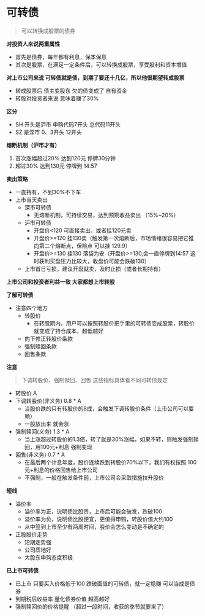# 可转债
>可以转换成股票的债券

**对投资人来说两重属性**
- 首先是债券，每年都有利息，保本保息
- 其次是股票，在满足一定条件后，可以转换成股票，享受股利和资本增值

**对上市公司来说 可转债就是债，到期了要还十几亿，所以他很期望转成股票**
- 转成股票后 债主变股东 欠的债变成了 自有资金
- 转股对投资者来说 意味着赚了30%

**区分**
- SH 开头是沪市  申购代码7开头  总代码11开头
- SZ 是深市       0、3开头    12开头

**熔断机制（沪市才有）**
1. 首次涨幅超过20% 达到120元 停牌30分钟
2. 超过30% 达到130元 停牌到 14:57

**卖出策略**
- 一直持有，不到30%不下车
- 上市当天卖出
  - 深市可转债
    - 无熔断机制，可持续交易，达到预期收益卖出 （15%~20%）
  - 沪市可转债
    - 开盘价<120 可直接卖出，或者挂120元卖
    - 开盘价>=120 挂130卖（触发第一次熔断后，市场情绪很容易把它推向第二个熔断点，保险点 可以挂 129.9）
    - 开盘价>=130 挂130 落袋为安（开盘价>=130,会一直停牌到14:57 这时获利买盘压力比较大，收盘价可能会跌破130）
  - 上市首日亏损，建议开盘就卖，及时止损（或者长期持有）

**上市公司和投资者利益一致 大家都想上市转股**

**了解可转债**
- 注意四个地方
  - 转股价
    - 在转股期内，用户可以按照转股价把手里的可转债变成股票，转股价就变成了持仓成本，越低越好
  - 向下修正转股价条款
  - 强制赎回条款
  - 回售条款

**注意**
>下调转股价、强制赎回、回售 这些指标具体看不同可转债规定
- 转股价 A  
- 下调转股价(非义务) 0.8 * A
  - 当股价跌的只有转股价的8成，会触发下调转股价条件（上市公司可以耍赖）
  - 一般放出来 就会涨
- 强制赎回(义务) 1.3 * A
  - 当上涨超过转股价的1.3倍，转了就是30%涨幅，如果不转，则触发强制赎回，用100元+利息 强制变现
- 回售(非义务) 0.7 * A
  - 在最后两个计息年度，股价连续跌到转股价70%以下，我们有权按照 100元+利息的价格回售给上市公司
  - 不强制，一般在触发条件前，上市公司会采取措施拉升股价


**短线**
- 溢价率
  - 溢价率为正，说明债比股贵，上市后可能会破发，跌破100
  - 溢价率为负，说明债比股便宜，更值得申购，转股价值大约100
  - 从中签到上市至少有两周时间，股价会怎么变动是不确定的
- 正股股价走势
  - 短期走势强
  - 公司质地好
  - 大股东申购态度积极

**已上市可转债**
- 已上市 只要买入价格低于100 跌破面值的可转债，就一定稳赚 可以当成是债券
- 到期税后收益率 量化债券价值  越高越好
- 强制赎回价的价格提醒 （超过一段时间，收获的季节就要来了）
